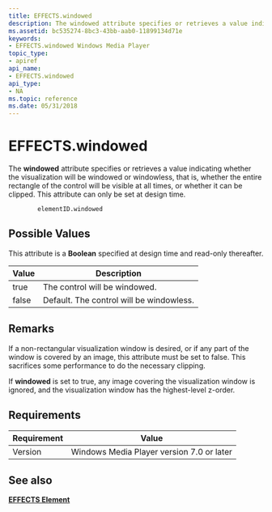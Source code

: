 ```yaml
---
title: EFFECTS.windowed
description: The windowed attribute specifies or retrieves a value indicating whether the visualization will be windowed or windowless, that is, whether the entire rectangle of the control will be visible at all times, or whether it can be clipped.
ms.assetid: bc535274-8bc3-43bb-aab0-11899134d71e
keywords:
- EFFECTS.windowed Windows Media Player
topic_type:
- apiref
api_name:
- EFFECTS.windowed
api_type:
- NA
ms.topic: reference
ms.date: 05/31/2018
---
```


# EFFECTS.windowed

The **windowed** attribute specifies or retrieves a value indicating whether the visualization will be windowed or windowless, that is, whether the entire rectangle of the control will be visible at all times, or whether it can be clipped. This attribute can only be set at design time.

``` syntax
        elementID.windowed
```

## Possible Values

This attribute is a **Boolean** specified at design time and read-only thereafter.



| Value | Description                              |
|-------|------------------------------------------|
| true  | The control will be windowed.            |
| false | Default. The control will be windowless. |



 

## Remarks

If a non-rectangular visualization window is desired, or if any part of the window is covered by an image, this attribute must be set to false. This sacrifices some performance to do the necessary clipping.

If **windowed** is set to true, any image covering the visualization window is ignored, and the visualization window has the highest-level z-order.

## Requirements



| Requirement | Value |
|--------------------|------------------------------------------------------|
| Version<br/> | Windows Media Player version 7.0 or later<br/> |



## See also

<dl> <dt>

[**EFFECTS Element**](effects-element.md)
</dt> </dl>

 

 





